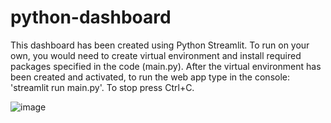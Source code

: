 # python-dashboard

This dashboard has been created using Python Streamlit.
To run on your own, you would need to create virtual environment and install required packages specified in the code (main.py).
After the virtual environment has been created and activated, to run the web app type in the console: 'streamlit run main.py'. 
To stop press Ctrl+C.

![image](https://user-images.githubusercontent.com/93775985/219627248-b13ddb40-0863-43c9-a8c4-b37d34b93a70.png)

